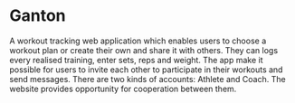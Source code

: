 # Ganton
A workout tracking web application which enables users to choose a workout plan or create their own and share it with others. They can logs every realised training, enter sets, reps and weight. The app make it  possible for users to invite each other to participate in their workouts and send messages. There are two kinds of  accounts: Athlete and Coach. The website provides opportunity for cooperation between them.
